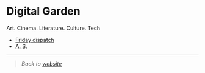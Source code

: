 # Digital Garden

Art. Cinema. Literature. Culture. Tech


- [Friday dispatch](fd)
- [A. S.](as)


---

> *Back to [website](https://raghug.com/)*